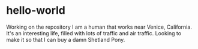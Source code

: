 # hello-world
Working on the repository
I am a human that works near Venice, California.  It's an interesting life, filled with lots of traffic and air traffic.  Looking to make it so that I can buy a damn Shetland Pony.
